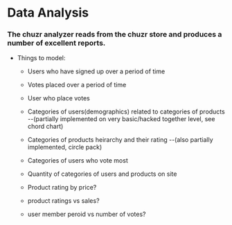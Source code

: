 # Data Analysis

### The chuzr analyzer reads from the chuzr store and produces a number of excellent reports.

* Things to model:
  * Users who have signed up over a period of time
  * Votes placed over a period of time
  * User who place votes
  

  * Categories of users(demographics) related to categories of products 
      --(partially implemented on very basic/hacked together level, see chord chart)
  * Categories of products heirarchy and their rating
      --(also partially implemented, circle pack)
  * Categories of users who vote most
  * Quantity of categories of users and products on site
  * Product rating by price?
  * product ratings vs sales?
  * user member peroid vs number of votes?